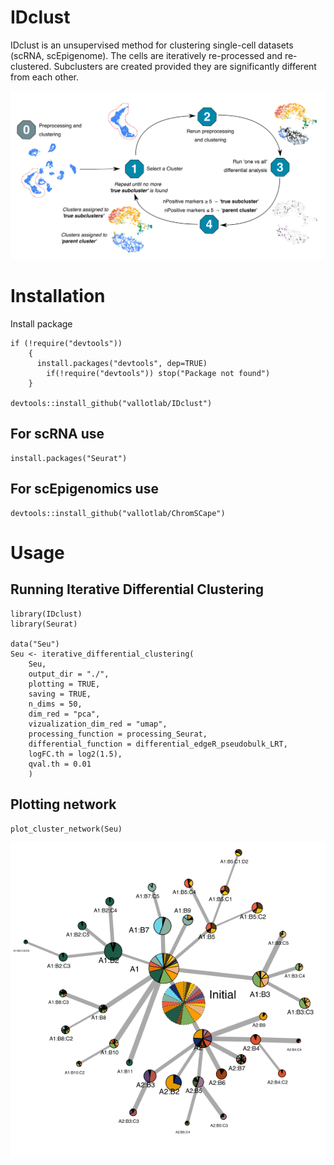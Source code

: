 # IDclust
IDclust is an unsupervised method for clustering single-cell datasets (scRNA, scEpigenome). The cells are iteratively re-processed and re-clustered. Subclusters are created provided they are significantly different from each other.

![alt text](https://github.com/vallotlab/IDclust/blob/master/inst/www/scheme.png?raw=true)

# Installation

Install package

```
if (!require("devtools"))
    {
      install.packages("devtools", dep=TRUE)
        if(!require("devtools")) stop("Package not found")
    }

devtools::install_github("vallotlab/IDclust")
```

## For scRNA use 
```
install.packages("Seurat")
```

## For scEpigenomics use

```
devtools::install_github("vallotlab/ChromSCape")
```

# Usage

## Running Iterative Differential Clustering 

```
library(IDclust)
library(Seurat)

data("Seu")
Seu <- iterative_differential_clustering(
    Seu,
    output_dir = "./",
    plotting = TRUE,
    saving = TRUE,
    n_dims = 50,
    dim_red = "pca",
    vizualization_dim_red = "umap",
    processing_function = processing_Seurat,
    differential_function = differential_edgeR_pseudobulk_LRT,
    logFC.th = log2(1.5),
    qval.th = 0.01
    )
```

## Plotting network

```
plot_cluster_network(Seu)
```

![alt text](https://github.com/vallotlab/IDclust/blob/master/inst/www/network.png?raw=true)


